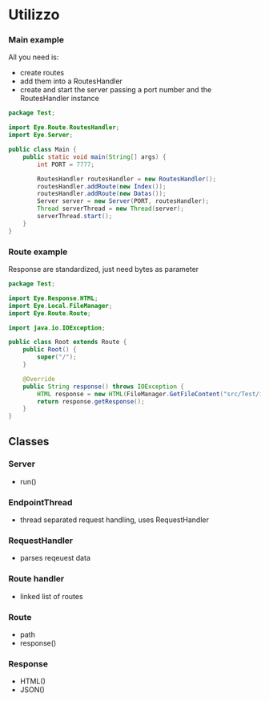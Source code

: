 # Utilizzo

### Main example

All you need is:

- create routes
- add them into a RoutesHandler
- create and start the server passing a port number and the RoutesHandler instance

```java
package Test;

import Eye.Route.RoutesHandler;
import Eye.Server;

public class Main {
	public static void main(String[] args) {
		int PORT = 7777;

		RoutesHandler routesHandler = new RoutesHandler();
		routesHandler.addRoute(new Index());
		routesHandler.addRoute(new Datas());
		Server server = new Server(PORT, routesHandler);
		Thread serverThread = new Thread(server);
		serverThread.start();
	}
}
```

### Route example

Response are standardized, just need bytes as parameter

```java
package Test;

import Eye.Response.HTML;
import Eye.Local.FileManager;
import Eye.Route.Route;

import java.io.IOException;

public class Root extends Route {
	public Root() {
		super("/");
	}

	@Override
	public String response() throws IOException {
		HTML response = new HTML(FileManager.GetFileContent("src/Test/index.html"));
		return response.getResponse();
	}
}

```

## Classes

### Server

- run()

### EndpointThread

- thread separated request handling, uses RequestHandler

### RequestHandler

- parses reqeuest data

### Route handler

- linked list of routes

### Route

- path
- response()

### Response

- HTML()
- JSON()
